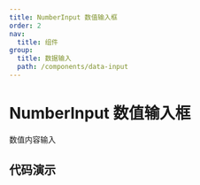 ```yaml
---
title: NumberInput 数值输入框
order: 2
nav:
  title: 组件
group:
  title: 数据输入
  path: /components/data-input
---
```


# NumberInput 数值输入框

数值内容输入

## 代码演示

<code src="./demo/index.tsx" />

<code src="./demo/test.tsx" />

<API src="../../../src/NumberInput/index.tsx"></API>
